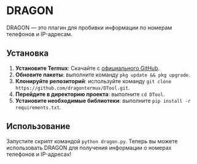 # DRAGON

DRAGON — это плагин для пробивки информации по номерам телефонов и IP-адресам.

## Установка

1. **Установите Termux**: Скачайте с [официального GitHub](https://github.com/termux/termux-app/releases).
2. **Обновите пакеты**: выполните команду `pkg update && pkg upgrade`.
3. **Клонируйте репозиторий**: используйте команду `git clone https://github.com/dragontermux/DTool.git`.
4. **Перейдите в директорию проекта**: выполните `cd DTool`.
5. **Установите необходимые библиотеки**: выполните `pip install -r requirements.txt`.

## Использование

Запустите скрипт командой `python dragon.py`. Теперь вы можете использовать DRAGON для получения информации о номерах телефонов и IP-адресах!
